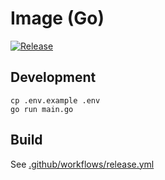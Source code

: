 # Image (Go)

[![Release](https://github.com/necodeus/images-go/actions/workflows/release.yml/badge.svg?branch=production)](https://github.com/necodeus/images-go/actions/workflows/release.yml)

## Development

```
cp .env.example .env
go run main.go
```

## Build

See [.github/workflows/release.yml](.github/workflows/release.yml)
